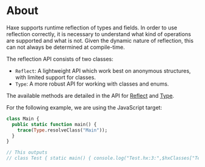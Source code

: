 # About

Haxe supports runtime reflection of types and fields. In order to use reflection correctly, it is necessary to understand what kind of operations are supported and what is not. Given the dynamic nature of reflection, this can not always be determined at compile-time.

The reflection API consists of two classes:

- `Reflect`: A lightweight API which work best on anonymous structures, with limited support for classes.
- `Type`: A more robust API for working with classes and enums.

The available methods are detailed in the API for [Reflect][reflect] and [Type][type].

For the following example, we are using the JavaScript target:

```haxe
class Main {
  public static function main() {
    trace(Type.resolveClass("Main"));
  }
}

// This outputs
// class Test { static main() { console.log("Test.hx:3:",$hxClasses["Test"]); } }
```

[reflect]: https://api.haxe.org/Reflect.html
[type]: https://api.haxe.org/Type.html
